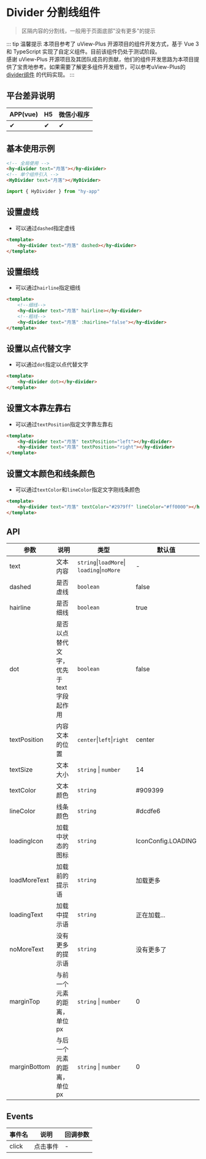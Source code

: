 # Divider 分割线组件
> 区隔内容的分割线，一般用于页面底部"没有更多"的提示

::: tip 温馨提示
本项目参考了 uView-Plus 开源项目的组件开发方式，基于 Vue 3 和 TypeScript 实现了自定义组件。目前该组件仍处于测试阶段。<br>
感谢 uView-Plus 开源项目及其团队成员的贡献，他们的组件开发思路为本项目提供了宝贵地参考。如果需要了解更多组件开发细节，可以参考uView-Plus的 [divider组件](https://uiadmin.net/uview-plus/components/divider.html) 的代码实现。
:::

## 平台差异说明

| APP(vue) | H5 | 微信小程序 |
|-----|----|-------|
| ✔   | ✔  | ✔     |

## 基本使用示例

```html
<!-- 全局使用 -->
<hy-divider text="月落"></hy-divider>
<!-- 单个组件引入 -->
<HyDivider text="月落"></HyDivider>
```
```ts
import { HyDivider } from "hy-app"
```

## 设置虚线
- 可以通过`dashed`指定虚线
```html
<template>
    <hy-divider text="月落" dashed></hy-divider>
</template>
```

## 设置细线
- 可以通过`hairline`指定细线
```html
<template>
    <!--细线-->
    <hy-divider text="月落" hairline></hy-divider>
    <!--粗线-->
    <hy-divider text="月落" :hairline="false"></hy-divider>
</template>
```

## 设置以点代替文字
- 可以通过`dot`指定以点代替文字
```html
<template>
    <hy-divider dot></hy-divider>
</template>
```

## 设置文本靠左靠右
- 可以通过`textPosition`指定文字靠左靠右
```html
<template>
    <hy-divider text="月落" textPosition="left"></hy-divider>
    <hy-divider text="月落" textPosition="right"></hy-divider>
</template>
```

## 设置文本颜色和线条颜色
- 可以通过`textColor`和`lineColor`指定文字刚线条颜色
```html
<template>
    <hy-divider text="月落" textColor="#2979ff" lineColor="#ff0000"></hy-divider>
</template>
```

## API

| 参数           | 说明                    | 类型                                         | 默认值                |
|--------------|-----------------------|--------------------------------------------|--------------------|
| text         | 文本内容                  | `string`\|`loadMore`\| `loading`\|`noMore` | -                  |
| dashed       | 是否虚线                  | `boolean`                                  | false              |
| hairline     | 是否细线                  | `boolean`                                  | true               |
| dot          | 是否以点替代文字，优先于text字段起作用 | `boolean`                                  | false              |
| textPosition | 内容文本的位置               | `center`\|`left`\|`right`                  | center             |
| textSize     | 文本大小                  | `string` \| `number`                       | 14                 |
| textColor    | 文本颜色                  | `string`                                   | #909399            |
| lineColor    | 线条颜色                  | `string`                                   | #dcdfe6            |
| loadingIcon  | 加载中状态的图标              | `string`                                   | IconConfig.LOADING |
| loadMoreText | 加载前的提示语               | `string`                                   | 加载更多               |
| loadingText  | 加载中提示语                | `string`                                   | 正在加载...            |
| noMoreText   | 没有更多的提示语              | `string`                                   | 没有更多了              |
| marginTop    | 与前一个元素的距离，单位px        | `string` \| `number`                       | 0                  |
| marginBottom | 与后一个元素的距离，单位px        | `string` \| `number`                       | 0                  |

## Events

| 事件名   | 说明   | 回调参数 |
|-------|------|------|
| click | 点击事件 | -    |
